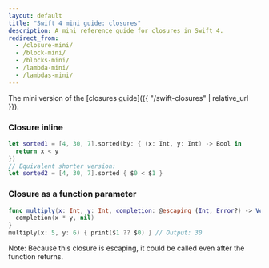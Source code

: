 ```yaml
---
layout: default
title: "Swift 4 mini guide: closures"
description: A mini reference guide for closures in Swift 4.
redirect_from: 
  - /closure-mini/
  - /block-mini/
  - /blocks-mini/
  - /lambda-mini/
  - /lambdas-mini/
---
```


The mini version of the [closures guide]({{ "/swift-closures" | relative_url }}).

### Closure inline

```swift
let sorted1 = [4, 30, 7].sorted(by: { (x: Int, y: Int) -> Bool in 
  return x < y 
})
// Equivalent shorter version:
let sorted2 = [4, 30, 7].sorted { $0 < $1 }
```

### Closure as a function parameter

```swift
func multiply(x: Int, y: Int, completion: @escaping (Int, Error?) -> Void) {
  completion(x * y, nil)
}
multiply(x: 5, y: 6) { print($1 ?? $0) } // Output: 30
```

Note: Because this closure is escaping, it could be called even after the function returns.